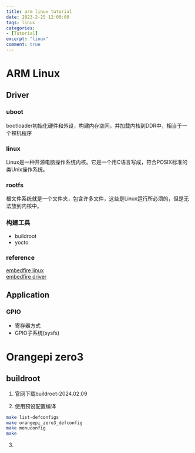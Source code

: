 ```yaml
---
title: arm linux tutorial
date: 2023-2-25 12:00:00
tags: linux
categories: 
- [Tutorial]
excerpt: "linux"
comment: true
---
```

# ARM Linux

## Driver

### uboot
bootloader初始化硬件和外设，构建内存空间，并加载内核到DDR中，相当于一个裸机程序

### linux
Linux是一种开源电脑操作系统内核。它是一个用C语言写成，符合POSIX标准的类Unix操作系统。

### rootfs
根文件系统就是一个文件夹，包含许多文件，这些是Linux运行所必须的，但是无法放到内核中。

### 构建工具
- buildroot
- yocto

### reference
[embedfire linux](https://doc.embedfire.com/lubancat/build_and_deploy/zh/latest/building_image/image_composition/image_composition.html)  
[embedfire driver](https://doc.embedfire.com/linux/imx6/driver/zh/latest/README.html)

## Application

### GPIO
-  寄存器方式
-  GPIO子系统(sysfs)  



# Orangepi zero3

## buildroot
1. 官网下载buildroot-2024.02.09

2. 使用预设配置编译

```bash
make list-defconfigs
make orangepi_zero3_defconfig
make menuconfig
make
```
3.